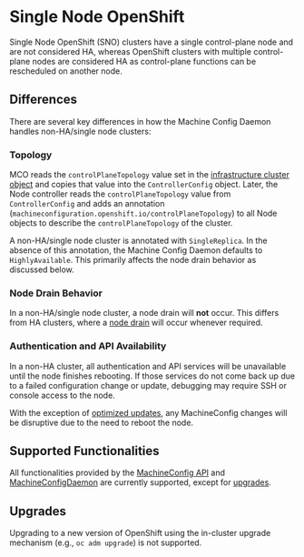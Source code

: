 # Single Node OpenShift

Single Node OpenShift (SNO) clusters have a single control-plane node and are not considered HA, whereas OpenShift clusters with multiple control-plane nodes are considered HA as control-plane functions can be rescheduled on another node.

## Differences

There are several key differences in how the Machine Config Daemon handles non-HA/single node clusters:

### Topology

MCO reads the `controlPlaneTopology` value set in the [infrastructure cluster object](https://github.com/openshift/api/blob/master/config/v1/0000_10_config-operator_01_infrastructure.crd.yaml#L182) and copies that value into the `ControllerConfig` object. Later, the Node controller reads the `controlPlaneTopology` value from `ControllerConfig` and adds an annotation (`machineconfiguration.openshift.io/controlPlaneTopology`) to all Node objects to describe the `controlPlaneTopology` of the cluster.

A non-HA/single node cluster is annotated with `SingleReplica`. In the absence of this annotation, the Machine Config Daemon defaults to `HighlyAvailable`. This primarily affects the node drain behavior as discussed below.

### Node Drain Behavior

In a non-HA/single node cluster, a node drain will **not** occur. This differs from HA clusters, where a [node drain](./MachineConfigDaemon.md#node-drain) will occur whenever required. 

### Authentication and API Availability

In a non-HA cluster, all authentication and API services will be unavailable until the node finishes rebooting. If those services do not come back up due to a failed configuration change or update, debugging may require SSH or console access to the node.

With the exception of [optimized updates](./MachineConfigDaemon.md#optimized-updates), any MachineConfig changes will be disruptive due to the need to reboot the node.

## Supported Functionalities

All functionalities provided by the [MachineConfig API](./MachineConfiguration.md) and [MachineConfigDaemon](./MachineConfigDaemon) are currently supported, except for [upgrades](#upgrades).

## Upgrades

Upgrading to a new version of OpenShift using the in-cluster upgrade mechanism (e.g., `oc adm upgrade`) is not supported.